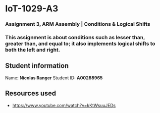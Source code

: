 # IoT-1029-A3
### Assignment 3, ARM Assembly | Conditions & Logical Shifts

### This assignment is about conditions such as lesser than, greater than, and equal to; it also implements logical shifts to both the left and right.

## Student information

Name: **Nicolas Ranger**
Student ID: **A00288965**

## Resources used

- https://www.youtube.com/watch?v=kKtWsuuJEDs